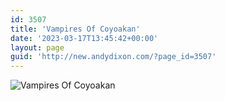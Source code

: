 ```yaml
---
id: 3507
title: 'Vampires Of Coyoakan'
date: '2023-03-17T13:45:42+00:00'
layout: page
guid: 'http://new.andydixon.com/?page_id=3507'
---
```


![Vampires Of Coyoakan](https://i0.wp.com/assets.g8x2.ldn.idrivee2-23.com/posters/Vampires%20Of%20Coyoakan%2001.jpg?w=1200&ssl=1 "Vampires Of Coyoakan")